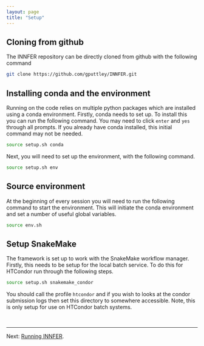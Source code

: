 ```yaml
---
layout: page
title: "Setup"
---
```


## Cloning from github

The INNFER repository can be directly cloned from github with the following command

```bash
git clone https://github.com/gputtley/INNFER.git
```

## Installing conda and the environment

Running on the code relies on multiple python packages which are installed using a conda environment. Firstly, conda needs to set up. To install this you can run the following command. You may need to click `enter` and `yes` through all prompts. If you already have conda installed, this initial command may not be needed. 
```bash
source setup.sh conda
```

Next, you will need to set up the environment, with the following command.
```bash
source setup.sh env
```

## Source environment

At the beginning of every session you will need to run the following command to start the environment. This will initiate the conda environment and set a number of useful global variables.
```bash
source env.sh
```

## Setup SnakeMake

The framework is set up to work with the SnakeMake workflow manager. Firstly, this needs to be setup for the local batch service. To do this for HTCondor run through the following steps.
```bash
source setup.sh snakemake_condor
```
You should call the profile `htcondor` and if you wish to looks at the condor submission logs then set this directory to somewhere accessible. Note, this is only setup for use on HTCondor batch systems.

<br>

---

Next: [Running INNFER](steps.md).